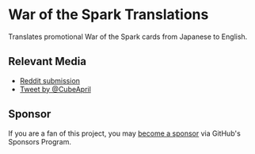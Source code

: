 # War of the Spark Translations

Translates promotional War of the Spark cards from Japanese to English.

## Relevant Media

* [Reddit submission](https://www.reddit.com/r/magicTCG/comments/bocw0h/i_wrote_a_program_to_translate_the_japanese_war/)
* [Tweet by @CubeApril](https://twitter.com/CubeApril/status/1128308586860433413)

## Sponsor

If you are a fan of this project, you may
[become a sponsor](https://github.com/sponsors/CharlesStover)
via GitHub's Sponsors Program.
